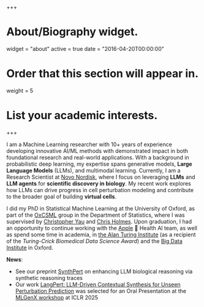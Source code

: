+++
# About/Biography widget.
widget = "about"
active = true
date = "2016-04-20T00:00:00"

# Order that this section will appear in.
weight = 5

# List your academic interests.
 
+++

I am a Machine Learning researcher with 10+ years of experience developing innovative AI/ML methods with demonstrated impact in both foundational research and real-world applications. With a background in probabilistic deep learning, my expertise spans generative models, **Large Language Models** (LLMs), and multimodal learning. Currently, I am a Research Scientist at [Novo Nordisk](https://www.novonordisk.com/), where I focus on leveraging **LLMs** and **LLM agents** for **scientific discovery in biology**. My recent work explores how LLMs can drive progress in cell perturbation modeling and contribute to the broader goal of building **virtual cells**. 

I did my PhD in Statistical Machine Learning at the University of Oxford, as part of the [OxCSML](http://csml.stats.ox.ac.uk/) group in the Department of Statistics, where I was supervised by [Christopher Yau](http://cwcyau.github.io/) and [Chris Holmes](http://www.stats.ox.ac.uk/~cholmes/). Upon graduation, I had an opportunity to continue working with the [Apple](https://www.apple.com/by/ios/health/)  Health AI team, as well as spend some time in academia, in [the Alan Turing Institute](https://www.turing.ac.uk/) (as a recipient of the *Turing-Crick Biomedical Data Science Award*) and the [Big Data Institute](https://www.bdi.ox.ac.uk/) in Oxford.  

**News**: 

* See our preprint [SynthPert](https://www.arxiv.org/abs/2509.25346) on enhancing LLM biological reasoning via synthetic reasoning traces
* Our work [LangPert: LLM-Driven Contextual Synthesis for Unseen Perturbation Prediction](https://openreview.net/forum?id=Tmx4o3Jg55) was selected for an Oral Presentation at the [MLGenX workshop](https://mlgenx.github.io/index.html) at ICLR 2025
